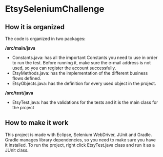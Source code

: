 # EtsySeleniumChallenge
## How it is organized
The code is organized in two packages:

**/src/main/java**
* Constants.java: has all the important Constants you need to use in order to run the test. Before running it, make sure the e-mail address is not used, so you can register the account successfully.
* EtsyMethods.java: has the implementation of the different business flows defined.
* EtsyObjects.java: has the definition for every used object in the project.

**/src/test/java**
* EtsyTest.java: has the validations for the tests and it is the main class for the project

## How to make it work
This project is made with Eclipse, Selenium WebDriver, JUnit and Gradle. Gradle manages library dependencies, so you need to make sure you have it installed.
To run the project, right click EtsyTest.java class and run it as a JUnit class.
